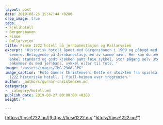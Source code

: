 ```yaml
---
layout: post
date: 2019-08-26 15:47:44 +0200
crop_image: true
tags:
- Fjellhotell
- Bergensbanen
- Finse
- Rallarveien
title: Finse 1222 hotell på jernbanestasjon og Rallarveien
excerpt: 'Historisk hotell åpnet med Bergensbanen i 1909 og påbygd med økende etterspørsel
  senere. Beliggende på Jernbanestasjonen av samme navn. Her kan du overnatte med
  enkel standard og godt kjøkken samt leie sykkel. Stor pågang selv uten bilvei: Har
  ankommer du med jernbane, sykkel eller til fots. '
image: "/assets/images/IMG_2908.JPG"
image_caption: 'Foto Gunnar Christensen: Dette er utsikten fra spisesalen på Finse
  1222 historiske hotell. I fjell-heimen over tregrensen.'
author: _authors/gunnar-christensen.md
categories:
- _category/hotell.md
publish_date: 2019-08-27 00:00:00 +0200
weight: 4

---
```

[https://finse1222.no/](https://finse1222.no/ "https://finse1222.no/")